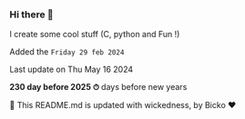### Hi there 👋

I create some cool stuff (C, python and Fun !)

Added the `Friday 29 feb 2024`

Last update on Thu May 16 2024

**230 day before 2025 ⏱** days before new years

🤖 This README.md is updated with wickedness, by Bicko ❤️

